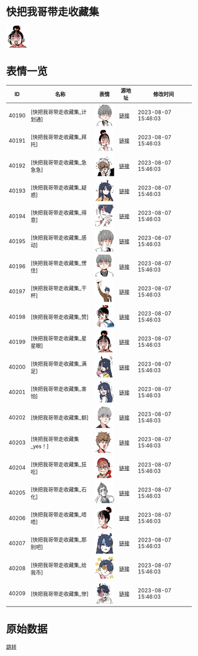# 快把我哥带走收藏集

<img src="./cover.png" height="60" alt="cover" />

# 表情一览

|ID|名称|表情|源地址|修改时间|
|----|----|----|----|----|
|40190|[快把我哥带走收藏集_计划通]|<img src="./pic/040190_%5B快把我哥带走收藏集_计划通%5D.png" height="60" alt="计划通"/>|[链接](https://i0.hdslb.com/bfs/garb/item/8b13522eae8e6286e553648ac7758ab66c6c48a8.png)|2023-08-07 15:46:03|
|40191|[快把我哥带走收藏集_拜托]|<img src="./pic/040191_%5B快把我哥带走收藏集_拜托%5D.png" height="60" alt="拜托"/>|[链接](https://i0.hdslb.com/bfs/garb/item/c5281ae353ad97c0af21bb8d8a988756bf1bd278.png)|2023-08-07 15:46:03|
|40192|[快把我哥带走收藏集_急急急]|<img src="./pic/040192_%5B快把我哥带走收藏集_急急急%5D.png" height="60" alt="急急急"/>|[链接](https://i0.hdslb.com/bfs/garb/item/12716fdac9510f0686ae66e28b8ea7352d40ed35.png)|2023-08-07 15:46:03|
|40193|[快把我哥带走收藏集_疑惑]|<img src="./pic/040193_%5B快把我哥带走收藏集_疑惑%5D.png" height="60" alt="疑惑"/>|[链接](https://i0.hdslb.com/bfs/garb/item/bd728f89ab1abc3bd25d6a11957195d8b1ce8060.png)|2023-08-07 15:46:03|
|40194|[快把我哥带走收藏集_得意]|<img src="./pic/040194_%5B快把我哥带走收藏集_得意%5D.png" height="60" alt="得意"/>|[链接](https://i0.hdslb.com/bfs/garb/item/632113636e3fc1212cf1574d76277364b758ff96.png)|2023-08-07 15:46:03|
|40195|[快把我哥带走收藏集_感动]|<img src="./pic/040195_%5B快把我哥带走收藏集_感动%5D.png" height="60" alt="感动"/>|[链接](https://i0.hdslb.com/bfs/garb/item/8e91f9a94957343e062a38e5404dd3c24363b4e0.png)|2023-08-07 15:46:03|
|40196|[快把我哥带走收藏集_愣住]|<img src="./pic/040196_%5B快把我哥带走收藏集_愣住%5D.png" height="60" alt="愣住"/>|[链接](https://i0.hdslb.com/bfs/garb/item/fe94dc8eb75b12c57df8b1b56b6589bb74d68499.png)|2023-08-07 15:46:03|
|40197|[快把我哥带走收藏集_干杯]|<img src="./pic/040197_%5B快把我哥带走收藏集_干杯%5D.png" height="60" alt="干杯"/>|[链接](https://i0.hdslb.com/bfs/garb/item/9093204f7550263bb3c420cdbfbe5cfe238a2623.png)|2023-08-07 15:46:03|
|40198|[快把我哥带走收藏集_赞]|<img src="./pic/040198_%5B快把我哥带走收藏集_赞%5D.png" height="60" alt="赞"/>|[链接](https://i0.hdslb.com/bfs/garb/item/e5dde8e34d8825ab74e72fb1d3c318616b6bb48c.png)|2023-08-07 15:46:03|
|40199|[快把我哥带走收藏集_星星眼]|<img src="./pic/040199_%5B快把我哥带走收藏集_星星眼%5D.png" height="60" alt="星星眼"/>|[链接](https://i0.hdslb.com/bfs/garb/item/5907f83e0e2cda74dd7a00de80f76a006c433534.png)|2023-08-07 15:46:03|
|40200|[快把我哥带走收藏集_满足]|<img src="./pic/040200_%5B快把我哥带走收藏集_满足%5D.png" height="60" alt="满足"/>|[链接](https://i0.hdslb.com/bfs/garb/item/f52de136f69e17d10355d775115efa22fa42ab1b.png)|2023-08-07 15:46:03|
|40201|[快把我哥带走收藏集_害怕]|<img src="./pic/040201_%5B快把我哥带走收藏集_害怕%5D.png" height="60" alt="害怕"/>|[链接](https://i0.hdslb.com/bfs/garb/item/d5e65b4edc6410a569d7469c437a5f2eb6bb3438.png)|2023-08-07 15:46:03|
|40202|[快把我哥带走收藏集_额]|<img src="./pic/040202_%5B快把我哥带走收藏集_额%5D.png" height="60" alt="额"/>|[链接](https://i0.hdslb.com/bfs/garb/item/5a8329637a71ccbe960c06b133f01d1db9590305.png)|2023-08-07 15:46:03|
|40203|[快把我哥带走收藏集_yes！]|<img src="./pic/040203_%5B快把我哥带走收藏集_yes！%5D.png" height="60" alt="yes！"/>|[链接](https://i0.hdslb.com/bfs/garb/item/23f7772c4ae656196f6ee4437c1820c54c9ba718.png)|2023-08-07 15:46:03|
|40204|[快把我哥带走收藏集_狂吃]|<img src="./pic/040204_%5B快把我哥带走收藏集_狂吃%5D.png" height="60" alt="狂吃"/>|[链接](https://i0.hdslb.com/bfs/garb/item/18701b73f20143098acfb3e44b9af0f7f7c8b177.png)|2023-08-07 15:46:03|
|40205|[快把我哥带走收藏集_石化]|<img src="./pic/040205_%5B快把我哥带走收藏集_石化%5D.png" height="60" alt="石化"/>|[链接](https://i0.hdslb.com/bfs/garb/item/02f1b6d2334f2c0d07ba6788fc12b6f9449dcb1c.png)|2023-08-07 15:46:03|
|40206|[快把我哥带走收藏集_唔唔]|<img src="./pic/040206_%5B快把我哥带走收藏集_唔唔%5D.png" height="60" alt="唔唔"/>|[链接](https://i0.hdslb.com/bfs/garb/item/7574837018b12ce3b4e847763752b518d89df9e7.png)|2023-08-07 15:46:03|
|40207|[快把我哥带走收藏集_那别吧]|<img src="./pic/040207_%5B快把我哥带走收藏集_那别吧%5D.png" height="60" alt="那别吧"/>|[链接](https://i0.hdslb.com/bfs/garb/item/360bd133347f7d784e6b02fb1c439b26f4ab4232.png)|2023-08-07 15:46:03|
|40208|[快把我哥带走收藏集_给我币]|<img src="./pic/040208_%5B快把我哥带走收藏集_给我币%5D.png" height="60" alt="给我币"/>|[链接](https://i0.hdslb.com/bfs/garb/item/e3b6166a41cc8d5ce9b23ce8aa6005c97a36d00f.png)|2023-08-07 15:46:03|
|40209|[快把我哥带走收藏集_惨]|<img src="./pic/040209_%5B快把我哥带走收藏集_惨%5D.png" height="60" alt="惨"/>|[链接](https://i0.hdslb.com/bfs/garb/item/52dc1aa18e78baf9e4cf09d972a64b5de9bb3050.png)|2023-08-07 15:46:03|

# 原始数据

[跳转](./raw.json)

